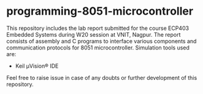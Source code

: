# programming-8051-microcontroller

This repository includes the lab report submitted for the course ECP403 Embedded Systems during W20 session at VNIT, Nagpur. The report consists of assembly and C programs to interface various components and communication protocols for 8051 microcontroller.
Simulation tools used are:
* Keil µVision® IDE

Feel free to raise issue in case of any doubts or further development of this repository.
